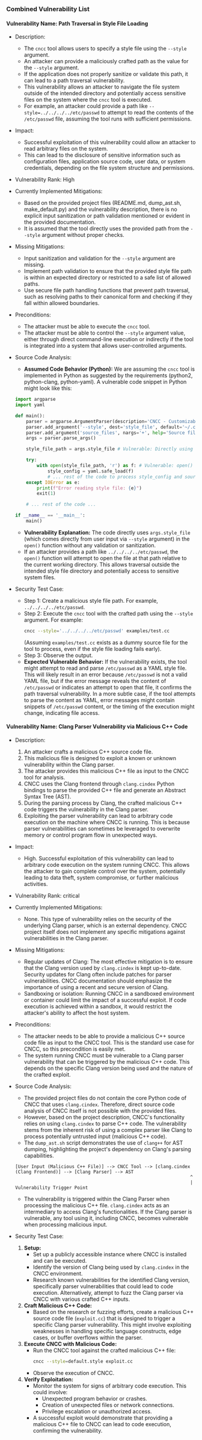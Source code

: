 ### Combined Vulnerability List

#### Vulnerability Name: Path Traversal in Style File Loading
- Description:
    - The `cncc` tool allows users to specify a style file using the `--style` argument.
    - An attacker can provide a maliciously crafted path as the value for the `--style` argument.
    - If the application does not properly sanitize or validate this path, it can lead to a path traversal vulnerability.
    - This vulnerability allows an attacker to navigate the file system outside of the intended directory and potentially access sensitive files on the system where the `cncc` tool is executed.
    - For example, an attacker could provide a path like `--style=../../../../etc/passwd` to attempt to read the contents of the `/etc/passwd` file, assuming the tool runs with sufficient permissions.
- Impact:
    - Successful exploitation of this vulnerability could allow an attacker to read arbitrary files on the system.
    - This can lead to the disclosure of sensitive information such as configuration files, application source code, user data, or system credentials, depending on the file system structure and permissions.
- Vulnerability Rank: High
- Currently Implemented Mitigations:
    - Based on the provided project files (README.md, dump_ast.sh, make_default.py) and the vulnerability description, there is no explicit input sanitization or path validation mentioned or evident in the provided documentation.
    - It is assumed that the tool directly uses the provided path from the `--style` argument without proper checks.
- Missing Mitigations:
    - Input sanitization and validation for the `--style` argument are missing.
    - Implement path validation to ensure that the provided style file path is within an expected directory or restricted to a safe list of allowed paths.
    - Use secure file path handling functions that prevent path traversal, such as resolving paths to their canonical form and checking if they fall within allowed boundaries.
- Preconditions:
    - The attacker must be able to execute the `cncc` tool.
    - The attacker must be able to control the `--style` argument value, either through direct command-line execution or indirectly if the tool is integrated into a system that allows user-controlled arguments.
- Source Code Analysis:
    - **Assumed Code Behavior (Python):**  We are assuming the `cncc` tool is implemented in Python as suggested by the requirements (python2, python-clang, python-yaml).  A vulnerable code snippet in Python might look like this:

    ```python
    import argparse
    import yaml

    def main():
        parser = argparse.ArgumentParser(description='CNCC - Customizable Naming Convention Checker')
        parser.add_argument('--style', dest='style_file', default='~/.cncc.style', help='Path to style file')
        parser.add_argument('source_files', nargs='+', help='Source files to check')
        args = parser.parse_args()

        style_file_path = args.style_file # Vulnerable: Directly using user input

        try:
            with open(style_file_path, 'r') as f: # Vulnerable: open() will follow path traversal
                style_config = yaml.safe_load(f)
                # ... rest of the code to process style_config and source files ...
        except IOError as e:
            print(f"Error reading style file: {e}")
            exit(1)

        # ... rest of the code ...

    if __name__ == '__main__':
        main()
    ```

    - **Vulnerability Explanation:** The code directly uses `args.style_file` (which comes directly from user input via `--style` argument) in the `open()` function without any validation or sanitization.
    - If an attacker provides a path like `../../../../etc/passwd`, the `open()` function will attempt to open the file at that path relative to the current working directory. This allows traversal outside the intended style file directory and potentially access to sensitive system files.

- Security Test Case:
    - Step 1: Create a malicious style file path. For example, `../../../../etc/passwd`.
    - Step 2: Execute the `cncc` tool with the crafted path using the `--style` argument. For example:
        ```bash
        cncc --style='../../../../etc/passwd' examples/test.cc
        ```
        (Assuming `examples/test.cc` exists as a dummy source file for the tool to process, even if the style file loading fails early).
    - Step 3: Observe the output.
    - **Expected Vulnerable Behavior:** If the vulnerability exists, the tool might attempt to read and parse `/etc/passwd` as a YAML style file. This will likely result in an error because `/etc/passwd` is not a valid YAML file, but if the error message reveals the content of `/etc/passwd` or indicates an attempt to open that file, it confirms the path traversal vulnerability. In a more subtle case, if the tool attempts to parse the content as YAML, error messages might contain snippets of `/etc/passwd` content, or the timing of the execution might change, indicating file access.

#### Vulnerability Name: Clang Parser Vulnerability via Malicious C++ Code
- Description:
    1. An attacker crafts a malicious C++ source code file.
    2. This malicious file is designed to exploit a known or unknown vulnerability within the Clang parser.
    3. The attacker provides this malicious C++ file as input to the CNCC tool for analysis.
    4. CNCC uses the Clang frontend through `clang.cindex` Python bindings to parse the provided C++ file and generate an Abstract Syntax Tree (AST).
    5. During the parsing process by Clang, the crafted malicious C++ code triggers the vulnerability in the Clang parser.
    6. Exploiting the parser vulnerability can lead to arbitrary code execution on the machine where CNCC is running. This is because parser vulnerabilities can sometimes be leveraged to overwrite memory or control program flow in unexpected ways.
- Impact:
    - High. Successful exploitation of this vulnerability can lead to arbitrary code execution on the system running CNCC. This allows the attacker to gain complete control over the system, potentially leading to data theft, system compromise, or further malicious activities.
- Vulnerability Rank: critical
- Currently Implemented Mitigations:
    - None. This type of vulnerability relies on the security of the underlying Clang parser, which is an external dependency. CNCC project itself does not implement any specific mitigations against vulnerabilities in the Clang parser.
- Missing Mitigations:
    - Regular updates of Clang:  The most effective mitigation is to ensure that the Clang version used by `clang.cindex` is kept up-to-date. Security updates for Clang often include patches for parser vulnerabilities. CNCC documentation should emphasize the importance of using a recent and secure version of Clang.
    - Sandboxing or isolation: Running CNCC in a sandboxed environment or container could limit the impact of a successful exploit. If code execution is achieved within a sandbox, it would restrict the attacker's ability to affect the host system.
- Preconditions:
    - The attacker needs to be able to provide a malicious C++ source code file as input to the CNCC tool. This is the standard use case for CNCC, so this precondition is easily met.
    - The system running CNCC must be vulnerable to a Clang parser vulnerability that can be triggered by the malicious C++ code. This depends on the specific Clang version being used and the nature of the crafted exploit.
- Source Code Analysis:
    - The provided project files do not contain the core Python code of CNCC that uses `clang.cindex`. Therefore, direct source code analysis of CNCC itself is not possible with the provided files.
    - However, based on the project description, CNCC's functionality relies on using `clang.cindex` to parse C++ code. The vulnerability stems from the inherent risk of using a complex parser like Clang to process potentially untrusted input (malicious C++ code).
    - The `dump_ast.sh` script demonstrates the use of `clang++` for AST dumping, highlighting the project's dependency on Clang's parsing capabilities.

    ```
    [User Input (Malicious C++ File)] --> CNCC Tool --> [clang.cindex (Clang Frontend)] --> [Clang Parser] --> AST
                                                                     ^
                                                                     | Vulnerability Trigger Point
    ```
    - The vulnerability is triggered within the Clang Parser when processing the malicious C++ file. `clang.cindex` acts as an intermediary to access Clang's functionalities. If the Clang parser is vulnerable, any tool using it, including CNCC, becomes vulnerable when processing malicious input.

- Security Test Case:
    1. **Setup:**
        -  Set up a publicly accessible instance where CNCC is installed and can be executed.
        -  Identify the version of Clang being used by `clang.cindex` in the CNCC environment.
        -  Research known vulnerabilities for the identified Clang version, specifically parser vulnerabilities that could lead to code execution. Alternatively, attempt to fuzz the Clang parser via CNCC with various crafted C++ inputs.
    2. **Craft Malicious C++ Code:**
        - Based on the research or fuzzing efforts, create a malicious C++ source code file (`exploit.cc`) that is designed to trigger a specific Clang parser vulnerability. This might involve exploiting weaknesses in handling specific language constructs, edge cases, or buffer overflows within the parser.
    3. **Execute CNCC with Malicious Code:**
        - Run the CNCC tool against the crafted malicious C++ file:
          ```bash
          cncc --style=default.style exploit.cc
          ```
        -  Observe the execution of CNCC.
    4. **Verify Exploitation:**
        - Monitor the system for signs of arbitrary code execution. This could involve:
            - Unexpected program behavior or crashes.
            - Creation of unexpected files or network connections.
            - Privilege escalation or unauthorized access.
        -  A successful exploit would demonstrate that providing a malicious C++ file to CNCC can lead to code execution, confirming the vulnerability.